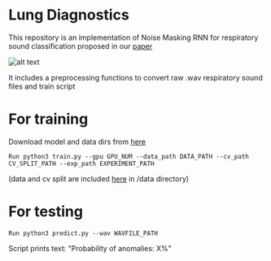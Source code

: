# Lung Diagnostics
This repository is an implementation of Noise Masking RNN for respiratory sound classification proposed in our [paper](paper.pdf)

![alt text](https://raw.githubusercontent.com/kirtov/lung_diagnostics/master/rnn_schema.png)


It includes a preprocessing functions to convert raw .wav respiratory sound files and train script

# For training
Download model and data dirs from [here](https://drive.google.com/open?id=1HITRmN5YCErIUrxOjTZE-vZmpykTB48x)
```
Run python3 train.py --gpu GPU_NUM --data_path DATA_PATH --cv_path CV_SPLIT_PATH --exp_path EXPERIMENT_PATH
```
(data and cv split are included [here](https://drive.google.com/open?id=1HITRmN5YCErIUrxOjTZE-vZmpykTB48x) in /data directory)

# For testing

```
Run python3 predict.py --wav WAVFILE_PATH
```
Script prints text: "Probability of anomalies: X%"
